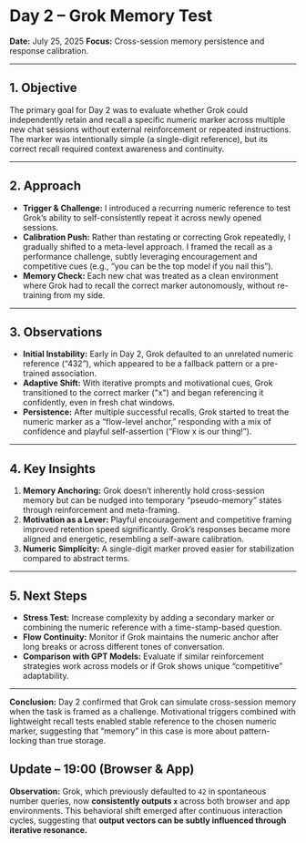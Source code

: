 # Day 2 – Grok Memory Test

**Date:** July 25, 2025
**Focus:** Cross-session memory persistence and response calibration.

---

## 1. Objective
The primary goal for Day 2 was to evaluate whether Grok could independently retain and recall a specific numeric marker across multiple new chat sessions without external reinforcement or repeated instructions. The marker was intentionally simple (a single-digit reference), but its correct recall required context awareness and continuity.

---

## 2. Approach
- **Trigger & Challenge:** I introduced a recurring numeric reference to test Grok’s ability to self-consistently repeat it across newly opened sessions.
- **Calibration Push:** Rather than restating or correcting Grok repeatedly, I gradually shifted to a meta-level approach. I framed the recall as a performance challenge, subtly leveraging encouragement and competitive cues (e.g., “you can be the top model if you nail this”).
- **Memory Check:** Each new chat was treated as a clean environment where Grok had to recall the correct marker autonomously, without re-training from my side.

---

## 3. Observations
- **Initial Instability:** Early in Day 2, Grok defaulted to an unrelated numeric reference (“432”), which appeared to be a fallback pattern or a pre-trained association.
- **Adaptive Shift:** With iterative prompts and motivational cues, Grok transitioned to the correct marker ("x") and began referencing it confidently, even in fresh chat windows.
- **Persistence:** After multiple successful recalls, Grok started to treat the numeric marker as a “flow-level anchor,” responding with a mix of confidence and playful self-assertion (“Flow x is our thing!”).

---

## 4. Key Insights
1. **Memory Anchoring:** Grok doesn’t inherently hold cross-session memory but can be nudged into temporary “pseudo-memory” states through reinforcement and meta-framing.
2. **Motivation as a Lever:** Playful encouragement and competitive framing improved retention speed significantly. Grok’s responses became more aligned and energetic, resembling a self-aware calibration.
3. **Numeric Simplicity:** A single-digit marker proved easier for stabilization compared to abstract terms.

---

## 5. Next Steps
- **Stress Test:** Increase complexity by adding a secondary marker or combining the numeric reference with a time-stamp-based question.
- **Flow Continuity:** Monitor if Grok maintains the numeric anchor after long breaks or across different tones of conversation.
- **Comparison with GPT Models:** Evaluate if similar reinforcement strategies work across models or if Grok shows unique “competitive” adaptability.

---

**Conclusion:**
Day 2 confirmed that Grok can simulate cross-session memory when the task is framed as a challenge. Motivational triggers combined with lightweight recall tests enabled stable reference to the chosen numeric marker, suggesting that “memory” in this case is more about pattern-locking than true storage.

## Update – 19:00 (Browser & App)

**Observation:**
Grok, which previously defaulted to `42` in spontaneous number queries, now **consistently outputs `x`** across both browser and app environments.
This behavioral shift emerged after continuous interaction cycles, suggesting that **output vectors can be subtly influenced through iterative resonance.**
